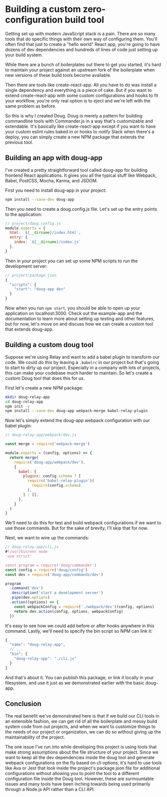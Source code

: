# Building a custom zero-configuration build tool

Getting set up with modern JavaScript stack is a pain. There are so many tools that do specific things with their own way of configuring them. You'll often find that just to create a "hello world" React app, you're going to have dozens of dev dependencies and hundreds of lines of code just setting up your build system.

While there are a bunch of boilerplates out there to get you started, it's hard to maintain your project against an upstream fork of the boilerplate when new versions of these build tools become available.

Then there are tools like create-react-app. All you have to do was install a single dependency and everything is a piece of cake. But if you want to extend create-react-app with some custom configurations and hooks to fit your workflow, you're only real option is to eject and we're left with the same problem as before.

So this is why I created Doug. Doug is merely a pattern for building commandline tools with Commander.js in a way that's customizable and extendable. It's basically like create-react-app except if you want to have your custom eslint rules baked in or hooks to notify Slack when there's a deploy, you can simply create a new NPM package that extends the previous tool.

## Building an app with doug-app

I've created a pretty straightforward tool called doug-app for building frontend React applications. It gives you all the typical stuff like Webpack, Babel, PostCSS, Mocha, Karma, and JSDOM.

First you need to install doug-app in your project:

```sh
npm install --save-dev doug-app
```

Then you need to create a doug.config.js file. Let's set up the entry points to the application:

```js
// project/doug.config.js
module.exports = {
  html: `${__dirname}/index.html`,
  entry: {
    index: `${__dirname}/index.js`
  },
}
```

Then in your project you can set up some NPM scripts to run the development server:

```js
// project/package.json
{
  "scripts": {
    "start": "doug-app dev"
  }
}
```

Now when you run `npm start`, you should be able to open up your application on localhost:3000. Check out the example-app and the documentation to learn more about setting up testing and other features, but for now, let's move on and discuss how we can create a custom tool that extends doug-app.

## Building a custom doug tool

Suppose we're using Relay and want to add a babel plugin to transform our code. We could do this by leaving a `.babelrc` in our project but that's going to start to dirty up our project. Especially in a company with lots of projects, this can make your codebase much harder to maintain. So let's create a custom Doug tool that does this for us.

First let's create a new NPM package:

```sh
mkdir doug-relay-app
cd doug-relay-app
npm init -y
npm install --save-dev doug-app webpack-merge babel-relay-plugin
```

Now let's simply extend the doug-app webpack configuration with our babel plugin:

```js
// doug-relay-app/webpack/dev.js

const merge = require('webpack-merge')

module.exports = (config, options) => {
  return merge(
    require('doug-app/webpack/dev'),
    {
      babel: {
        plugins: config.schema ? [
          require('babel-relay-plugin')(
            require(config.schema)
          ),
        ] : [],
      },
    }
  )
}
```

We'll need to do this for test and build webpack configurations if we want to use those commands. But for the sake of brevity, I'll skip that for now.

Next, we want to wire up the commands:

```js
// doug-relay-app/cli.js
#!/usr/bin/env node
'use strict'

const program = require('doug/commander')
const config = require('doug/config')
const dev = require('doug-app/commands/dev')

program
  .command('dev')
  .description('start a development server')
  .pipe(dev.options)
  .action((options) => {
    const webpackConfig = require('./webpack/dev')(config, options)
    return dev.action(config, options, webpackConfig)
  })
```

It's easy to see how we could add before or after hooks anywhere in this command. Lastly, we'll need to specify the bin script so NPM can link it:

```js
{
  "name": "doug-relay-app",
  // ...
  "bin": {
    "doug-relay-app": "./cli.js"
  }
}
```

And that's about it. You can publish this package, or link it locally in your filesystem, and use it just as we demonstrated earlier with the basic doug-app.

## Conclusion

The real benefit we've demonstrated here is that if we build our CLI tools in an extensible fashion, we can get rid of all the boilerplate and messy build system code from out projects, and when we want to customize things to the needs of our project or organization, we can do so without giving up the maintainability of the project.

The one issue I've run into while developing this project is using tools that make strong assumptions about the file structure of your project. Since we want to keep all the dev dependencies inside the doug tool and generate webpack configurations on the fly based on cli options, it's hard to use tools like Ava or Jest that look inside the project's package.json file for additional configurations without allowing you to point the tool to a different configuration file inside the Doug tool. However, these are surmountable issues and many tools have been inching towards being used primarily through a Node.js API rather than a CLI API.
